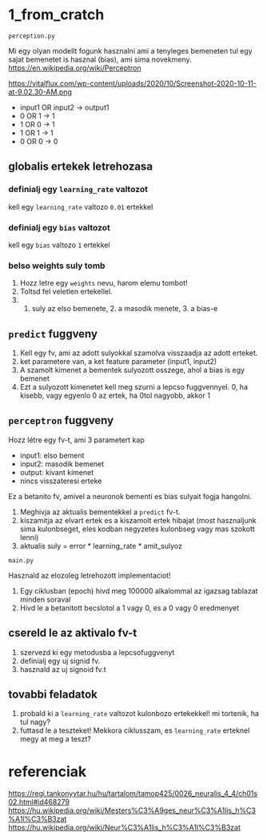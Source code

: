 # 1_from_cratch

`perception.py`

Mi egy olyan modellt fogunk hasznalni ami a tenyleges
bemeneten tul egy sajat bemenetet is hasznal (bias), ami sima
novekmeny.
https://en.wikipedia.org/wiki/Perceptron

https://vitalflux.com/wp-content/uploads/2020/10/Screenshot-2020-10-11-at-9.02.30-AM.png

* input1 OR input2 -> output1
* 0 OR 1 -> 1
* 1 OR 0 -> 1
* 1 OR 1 -> 1
* 0 OR 0 -> 0

## globalis ertekek letrehozasa

### definialj egy `learning_rate` valtozot
kell egy `learning_rate` valtozo `0.01` ertekkel

### definialj egy `bias` valtozot
kell egy `bias` valtozo `1` ertekkel

### belso weights suly tomb 
1. Hozz letre egy `weights` nevu, harom elemu tombot!
2. Toltsd fel veletlen ertekellel.
3. 1. suly az elso bemenete, 2. a masodik menete, 3. a bias-e

## `predict` fuggveny
1. Kell egy fv, ami az adott sulyokkal szamolva visszaadja
az adott erteket.
1. ket parametere van, a ket feature parameter (input1, input2)
2. A szamolt kimenet a bementek sulyozott osszege, ahol a bias is egy bemenet 
3. Ezt a sulyozott kimenetet kell meg szurni a lepcso fuggvennyel. 
   0, ha kisebb, vagy egyenlo 0 az ertek, ha 0tol nagyobb, akkor 1

## `perceptron` fuggveny
Hozz létre egy fv-t, ami 3 parametert kap
* input1: elso bement
* input2: masodik bemenet
* output: kivant kimenet
* nincs visszateresi erteke

Ez a betanito fv, amivel a neuronok bementi es bias sulyait fogja hangolni.
1. Meghivja az aktualis bementekkel a `predict` fv-t.
2. kiszamitja az elvart ertek es a kiszamolt ertek hibajat 
   (most hasznaljunk sima kulonbseget, eles kodban negyzetes kulonbseg vagy mas szokott lenni)
3. aktualis suly = error * learning_rate * amit_sulyoz


`main.py`

Hasznald az elozoleg letrehozott implementaciot!
1. Egy ciklusban (epoch) hivd meg 100000 alkalommal az igazsag tablazat minden soraval
2. Hivd le a betanitott becslotol a 1 vagy 0, es a 0 vagy 0 eredmenyet

## csereld le az aktivalo fv-t
1. szervezd ki egy metodusba a lepcsofuggvenyt
2. definialj egy uj signid fv.
3. hasznald az uj signoid fv.t

## tovabbi feladatok
1. probald ki a `learning_rate` valtozot kulonbozo ertekekkel! mi tortenik, ha tul nagy?
2. futtasd le a teszteket! Mekkora ciklusszam, es `learning_rate` erteknel megy at meg a teszt?

# referenciak
https://regi.tankonyvtar.hu/hu/tartalom/tamop425/0026_neuralis_4_4/ch01s02.html#id468279
https://hu.wikipedia.org/wiki/Mesters%C3%A9ges_neur%C3%A1lis_h%C3%A1l%C3%B3zat
https://hu.wikipedia.org/wiki/Neur%C3%A1lis_h%C3%A1l%C3%B3zat
